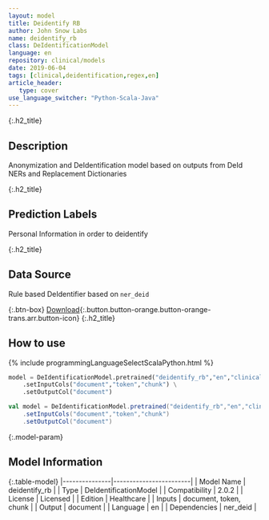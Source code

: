 ```yaml
---
layout: model
title: Deidentify RB
author: John Snow Labs
name: deidentify_rb
class: DeIdentificationModel
language: en
repository: clinical/models
date: 2019-06-04
tags: [clinical,deidentification,regex,en]
article_header:
   type: cover
use_language_switcher: "Python-Scala-Java"
---
```


{:.h2_title}
## Description
Anonymization and DeIdentification model based on outputs from DeId NERs and Replacement Dictionaries  


{:.h2_title}
## Prediction Labels
Personal Information in order to deidentify



{:.h2_title}
## Data Source
Rule based DeIdentifier based on `ner_deid`

{:.btn-box}
[Download](https://s3.amazonaws.com/auxdata.johnsnowlabs.com/clinical/models/deidentify_rb_en_2.0.2_2.4_1559672122511.zip){:.button.button-orange.button-orange-trans.arr.button-icon}
{:.h2_title}
## How to use 
<div class="tabs-box" markdown="1">

{% include programmingLanguageSelectScalaPython.html %}

```python
model = DeIdentificationModel.pretrained("deidentify_rb","en","clinical/models") \
	.setInputCols("document","token","chunk") \
	.setOutputCol("document")
```

```scala
val model = DeIdentificationModel.pretrained("deidentify_rb","en","clinical/models")
	.setInputCols("document","token","chunk")
	.setOutputCol("document")
```
</div>



{:.model-param}
## Model Information

{:.table-model}
|---------------|------------------------|
| Model Name    | deidentify_rb          |
| Type          | DeIdentificationModel  |
| Compatibility | 2.0.2                  |
| License       | Licensed               |
| Edition       | Healthcare             |
| Inputs        | document, token, chunk |
| Output        | document               |
| Language      | en                     |
| Dependencies  | ner_deid               |

